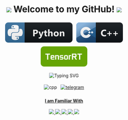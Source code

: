 <h1 align="center"> <img src="https://media.giphy.com/media/hvRJCLFzcasrR4ia7z/giphy.gif" width="25px"> Welcome to my GitHub! <img src="https://media.giphy.com/media/hvRJCLFzcasrR4ia7z/giphy.gif" width="25px"> </h1>

<p align="center">
    <img src="svg/languages/python.svg" alt="python" style="vertical-align:top; margin:6px 4px">
    <img src="svg/languages/cpp.svg" alt="cpp" style="vertical-align:top; margin:6px 4px">
    <img src="svg/tensorrt.svg" alt="tensorrt" style="vertical-align:top; margin:6px 4px">
</p>  

<p align="center">
  <a><img src="https://readme-typing-svg.herokuapp.com?font=Russo+One&size=24&duration=4000&pause=500&color=2999F7&center=true&vCenter=true&multiline=true&width=500&height=100&lines=I+am+a+beginner+C%2B%2B+developer.;I+study+Python%2C+neural+networks+and+C%2B%2B.+;And+I'm+also+a+student+at+MIPT+%3A+)" alt="Typing SVG" /></a>
</p>

<p align="center">  
    <img src="https://komarev.com/ghpvc/?username=egorundel" alt="cpp" style="vertical-align:top; margin:6px 4px">
 <a href="https://t.me/egorundel">
    <img src="https://badgen.net/badge/icon/Telegram?icon=telegram&label" alt="telegram" style="vertical-align:top; margin:6px 4px">
</p>

<!-- <h1 align="center"> Some of my Github Stats </h1> -->
<!-- <p align="center"> -->
  <!-- <img src="https://github-readme-stats.vercel.app/api/top-langs/?username=egorundel&layout=compact&theme=discord_old_blurple&exclude_repo=python_visualization" alt="Top Langs" /> -->
  <!-- <img src="https://github-readme-stats.vercel.app/api?username=egorundel&show_icons=true&include_all_commits=true&theme=discord_old_blurple" alt="Github Stats" height="165" > -->
  <!-- <img src="https://github-readme-stats.vercel.app/api/top-langs/?username=egorundel&show_icons=true&include_all_commits=true&theme=discord_old_blurple" alt="Github Stats" height="165"> -->
<!-- </p> -->

<h4 align="center"> I am Familiar With </h4>
<p align="center">
<!-- <img src="https://img.shields.io/badge/TensorFlow-FF6F00?style=for-the-badge&logo=tensorflow&logoColor=white"/> -->
<img src="https://img.shields.io/badge/PyTorch-%23EE4C2C.svg?style=for-the-badge&logo=PyTorch&logoColor=white"/>
<img src="https://img.shields.io/badge/Python-3776AB?style=for-the-badge&logo=python&logoColor=white"/>
<img src="https://img.shields.io/badge/C%2B%2B-00599C?style=for-the-badge&logo=c%2B%2B&logoColor=white"/>
<img src="https://img.shields.io/badge/scikit_learn-F7931E?style=for-the-badge&logo=scikit-learn&logoColor=white"/>
<!-- <img src="https://img.shields.io/badge/Keras-D00000?style=for-the-badge&logo=Keras&logoColor=white"/>  -->
<img src="https://img.shields.io/badge/Pandas-2C2D72?style=for-the-badge&logo=pandas&logoColor=white"/>
<!-- <img src="https://img.shields.io/badge/HTML5-E34F26?style=for-the-badge&logo=html5&logoColor=white"/> -->
<!-- <img src="https://img.shields.io/badge/CSS3-1572B6?style=for-the-badge&logo=css3&logoColor=white"/> -->
<!-- <img src="https://img.shields.io/badge/JavaScript-323330?style=for-the-badge&logo=javascript&logoColor=F7DF1E"/> -->
<!-- <img src="https://img.shields.io/badge/Java-ED8B00?style=for-the-badge&logo=java&logoColor=white"/> -->
<!-- <img src="https://img.shields.io/badge/MySQL-005C84?style=for-the-badge&logo=mysql&logoColor=white"/> -->
<!-- <img src="https://img.shields.io/badge/MongoDB-white?style=for-the-badge&logo=mongodb&logoColor=4EA94B"/> -->
</p>
